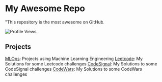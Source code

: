 # My Awesome Repo
"This repository is the most awesome on GitHub.

![Profile Views](https://komarev.com/ghpvc/?annaclaracosta=annaclaracosta)

## Projects
[MLOps](https://github.com/yourusername/project1): Projects using Machine Learning Engineering
[Leetcode](https://github.com/annaclaracosta/Leetcode): My Solutions for some Leetcode challenges
[CodeSignal](https://github.com/annaclaracosta/CodeSignal): My Solutions to some CodeSignal challenges
[CodeWars](https://github.com/annaclaracosta/CodeSignal): My Solutions to some CodeWars challenges 
